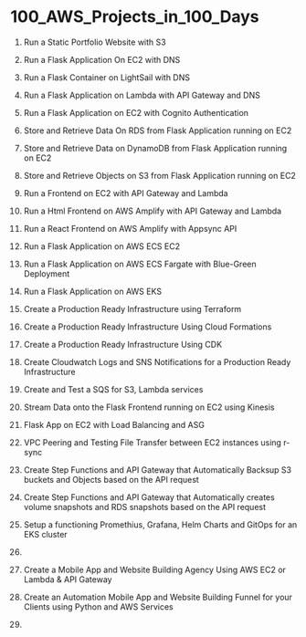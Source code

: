 # 100_AWS_Projects_in_100_Days
1. Run a Static Portfolio Website with S3
2. Run a Flask Application On EC2 with DNS
3. Run a Flask Container on LightSail with DNS
4. Run a Flask Application on Lambda with API Gateway and DNS
5. Run a Flask Application on EC2 with Cognito Authentication
6. Store and Retrieve Data On RDS from Flask Application running on EC2
7. Store and Retrieve Data on DynamoDB from Flask Application running on EC2
8. Store and Retrieve Objects on S3 from Flask Application running on EC2
9. Run a Frontend on EC2 with API Gateway and Lambda
10. Run a Html Frontend on AWS Amplify with API Gateway and Lambda
11. Run a React Frontend on AWS Amplify with Appsync API
12. Run a Flask Application on AWS ECS EC2
13. Run a Flask Application on AWS ECS Fargate with Blue-Green Deployment
14. Run a Flask Application on AWS EKS
15. Create a Production Ready Infrastructure using Terraform
16. Create a Production Ready Infrastructure Using Cloud Formations
17. Create a Production Ready Infrastructure Using CDK
18. Create Cloudwatch Logs and SNS Notifications for a Production Ready Infrastructure
19. Create and Test a SQS for S3, Lambda services
20. Stream Data onto the Flask Frontend running on EC2 using Kinesis
21. Flask App on EC2 with Load Balancing and ASG
22. VPC Peering and Testing File Transfer between EC2 instances using r-sync
23. Create Step Functions and API Gateway that Automatically Backsup S3 buckets and Objects based on the API request
24. Create Step Functions and API Gateway that Automatically creates volume snapshots and RDS snapshots based on the API request
25. Setup a functioning Promethius, Grafana, Helm Charts and GitOps for an EKS cluster
26. 


90. Create a Mobile App and Website Building Agency Using AWS EC2 or Lambda & API Gateway
91. Create an Automation Mobile App and Website Building Funnel for your Clients using Python and AWS Services
92.   
